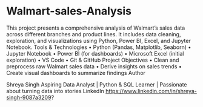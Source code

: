 # Walmart-sales-Analysis
This project presents a comprehensive analysis of Walmart’s sales data across different branches and product lines. It includes data cleaning, exploration, and visualizations using Python, Power BI, Excel, and Jupyter Notebook.
Tools & Technologies
	•	Python (Pandas, Matplotlib, Seaborn)
	•	Jupyter Notebook
	•	Power BI (for dashboards)
	•	Microsoft Excel (initial exploration)
	•	VS Code
	•	Git & GitHub
Project Objectives
	•	Clean and preprocess raw Walmart sales data
	•	Derive insights on sales trends
	•	Create visual dashboards to summarize findings
 Author

Shreya Singh
Aspiring Data Analyst | Python & SQL Learner | Passionate about turning data into stories
LinkedIn https://www.linkedin.com/in/shreya-singh-9087a3209?
